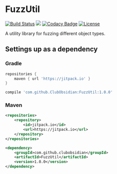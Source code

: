 # FuzzUtil

[![Build Status](https://travis-ci.org/ClubObsidian/FuzzUtil.svg?branch=master)](https://travis-ci.org/ClubObsidian/FuzzUtil)
[![](https://jitpack.io/v/ClubObsidian/FuzzUtil.svg)](https://jitpack.io/#ClubObsidian/FuzzUtil)
[![Codacy Badge](https://api.codacy.com/project/badge/Grade/8e4206a2a0fa4c888fbbfac09a8e18e4)](https://www.codacy.com/app/virustotalop/FuzzUtil?utm_source=github.com&amp;utm_medium=referral&amp;utm_content=ClubObsidian/FuzzUtil&amp;utm_campaign=Badge_Grade)
[![License](https://img.shields.io/badge/License-Apache%202.0-blue.svg)](https://opensource.org/licenses/Apache-2.0)

A utility library for fuzzing different object types.

## Settings up as a dependency

### Gradle

``` groovy
repositories {
	maven { url 'https://jitpack.io' }
}

compile 'com.github.ClubObsidian:FuzzUtil:1.0.0'
```

### Maven

``` xml
<repositories>
	<repository>
		<id>jitpack.io</id>
		<url>https://jitpack.io</url>
	</repository>
</repositories>

<dependency>
	<groupId>com.github.clubobsidian</groupId>
	<artifactId>FuzzUtil</artifactId>
	<version>1.0.0</version>
</dependency>
```
